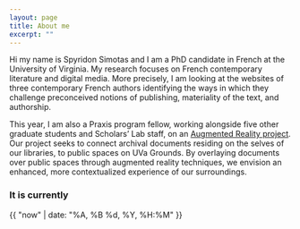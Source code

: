 ```yaml
---
layout: page
title: About me
excerpt: ""
---
```


Hi my name is Spyridon Simotas and I am a PhD candidate in French at the University of Virginia. My research focuses on French contemporary literature and digital media. More precisely, I am looking at the websites of three contemporary French authors identifying the ways in which they challenge preconceived notions of publishing, materiality of the text, and authorship.

This year, I am also a Praxis program fellow, working alongside five other graduate students and Scholars’ Lab staff, on an <a href ="http://reveal.scholarslab.org/" target="blanc">Augmented Reality project</a>. Our project seeks to connect archival documents residing on the selves of our libraries, to public spaces on UVa Grounds. By overlaying documents over public spaces through augmented reality techniques, we envision an enhanced, more contextualized experience of our surroundings.

### It is currently
{{ "now" | date: "%A, %B %d, %Y, %H:%M" }}


<!-- <iframe src="http://free.timeanddate.com/clock/i67tdfqx/n3601/fn13/fc717073/tct/pct/blc717073/brc717073/btc717073/bbc717073/tt0/tw1/tm1/ts1" frameborder="0" width="237" height="20" allowTransparency="true"></iframe> -->
